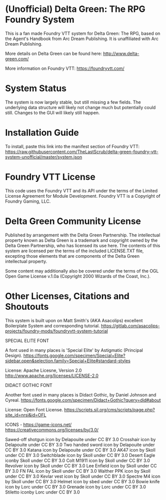# (Unofficial) Delta Green: The RPG Foundry System
This is a fan made Foundry VTT system for Delta Green: The RPG, based on the Agent's Handbook from Arc Dream Publishing.  It is unaffiliated with Arc Dream Publishing.  

More details on Delta Green can be found here:
http://www.delta-green.com/

More information on Foundry VTT:
https://foundryvtt.com/

# System Status
The system is now largely stable, but still missing a few fields.  The underlying data structure will likely not change much but potentially could still.  Changes to the GUI will likely still happen.

# Installation Guide
To install, paste this link into the manifest section of Foundry VTT:
https://raw.githubusercontent.com/TheLastScrub/delta-green-foundry-vtt-system-unofficial/master/system.json

# Foundry VTT License
This code uses the Foundry VTT and its API under the terms of the Limited License Agreement for Module Development.
Foundry VTT is a Copyright of Foundry Gaming, LLC.

# Delta Green Community License
Published by arrangement with the Delta Green Partnership. The intellectual property known as Delta Green is a trademark and copyright owned by the Delta Green Partnership, who has licensed its use here. The contents of this system are licensed per the terms of the included LICENSE.TXT file, excepting those elements that are components of the Delta Green intellectual property.

Some content may additionally also be covered under the terms of the OGL Open Game License v.1.0a (Copyright 2000 Wizards of the Coast, Inc.).

# Other Licenses, Citations and Shoutouts
This system is built upon on Matt Smith's (AKA Asacolips) excellent Boilerplate System and corresponding tutorial.
https://gitlab.com/asacolips-projects/foundry-mods/foundryvtt-system-tutorial

SPECIAL ELITE FONT

A font used in many places is 'Special Elite' by Astigmatic (Principal Design).
https://fonts.google.com/specimen/Special+Elite?sidebar.open&selection.family=Special+Elite#standard-styles

License:  Apache Licesne, Version 2.0
http://www.apache.org/licenses/LICENSE-2.0

DIDACT GOTHIC FONT

Another font used in many places is Didact Gothic, by Daniel Johnson and Cyreal. 
https://fonts.google.com/specimen/Didact+Gothic?query=did#about

License: Open Font License.
https://scripts.sil.org/cms/scripts/page.php?site_id=nrsi&id=OFL

ICONS -  https://game-icons.net/
https://creativecommons.org/licenses/by/3.0/

Sawed-off shotgun icon by Delapouite under CC BY 3.0
Crosshair icon by Delapouite under CC BY 3.0
Two handed sword icon by Delapouite under CC BY 3.0
Katana icon by Delapouite under CC BY 3.0
AK47 icon by Skoll under CC BY 3.0
Switchblade icon by Skoll under CC BY 3.0
Desert Eagle iconby Skoll under CC BY 3.0
Colt M1911 icon by Skoll under CC BY 3.0
Revolver icon by Skoll under CC BY 3.0
Lee Enfield icon by Skoll under CC BY 3.0
FN FAL icon by Skoll under CC BY 3.0
Walther PPK icon by Skoll under CC BY 3.0
Kevlar vest icon by Skoll under CC BY 3.0
Spectre M4 icon by Skoll under CC BY 3.0
Helmet icon by sbed under CC BY 3.0
Bowie knife icon by Lorc under CC BY 3.0
Grenade icon by Lorc under CC BY 3.0
Stiletto iconby Lorc under CC BY 3.0


